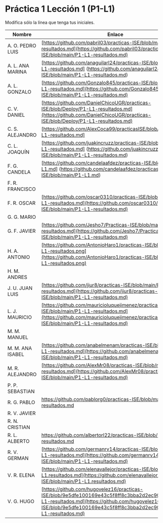 # Práctica 1 Lección 1 (P1-L1)

Modifica sólo la línea que tenga tus iniciales.

| Nombre       | Enlace                                                                   |
| --------------- | ---------------------------------------------------------- |
| A. O. PEDRO LUIS | [https://github.com/pabril03/practicas-ISE/blob/main/P1-L1-resultados.md](https://github.com/pabril03/practicas-ISE/blob/main/P1-L1-resultados.md)                                                           |
| A. L. ANA MARINA | [https://github.com/anaguilarl24/practicas-ISE/blob/main/P1-L1-resultados.md] (https://github.com/anaguilarl24/practicas-ISE/blob/main/P1-L1-resultados.md)                                                           |
| A. L. GONZALO | [https://github.com/Gonzalo845/practicas-ISE/blob/main/P1-L1-resultados.md](https://github.com/Gonzalo845/practicas-ISE/blob/main/P1-L1-resultados.md)                                                           |
| C. V. DANIEL | [https://github.com/DanielChicoUGR/practicas-ISE/blob/Deploy/P1-L1-resultados.md](https://github.com/DanielChicoUGR/practicas-ISE/blob/Deploy/P1-L1-resultados.md)<!--enlace-->                                                           |
| C. S. ALEJANDRO |[https://github.com/AlexCoca99/practicasISE/blob/main/P1-L1-resultados.md]                                                          |
| C. L. JOAQUÍN | [https://github.com/juakincruzz/practicas-ISE/blob/main/P1-L1-resultados.md] (https://github.com/juakincruzz/practicas-ISE/blob/main/P1-L1-resultados.md) |
| F. G. CANDELA | [https://github.com/candelaafdez/practicas-ISE/blob/main/P1-L1.md] (https://github.com/candelaafdez/practicas-ISE/blob/main/P1-L1.md) |
| F. R. FRANCISCO | <!--enlace-->                                                           |
| F. R. OSCAR |  [https://github.com/oscar0310/practicas-ISE/blob/main/P1-L1-resultados.md](https://github.com/oscar0310/practicas-ISE/blob/main/P1-L1-resultados.md)                                                          |
| G. G. MARIO | <!--enlace-->                                                           |
| G. F. JAVIER | [https://github.com/Jesho7/Practicas-ISE/blob/main/P1-L1-resultados.md](https://github.com/Jesho7/Practicas-ISE/blob/main/P1-L1-resultados.md)<!--enlace-->                                                           |
| H. A. ANTONIO |[https://github.com/AntonioHaro1/practicas-ISE/blob/main/P1-L1-resultados.png](https://github.com/AntonioHaro1/practicas-ISE/blob/main/P1-L1-resultados.png)<!--enlace-->                                                           |
| H. M. ANDRES | <!--enlace-->                                                           |
| J. U. JUAN LUIS | [https://github.com/jiur8/practicas-ISE/blob/main/P1-L1-resultados.md](https://github.com/jiur8/practicas-ISE/blob/main/P1-L1-resultados.md)                                                           |
| L. J. MAURICIO | [https://github.com/mauricioluquejimenez/practicas-ISE/blob/main/P1-L1-resultados.md](https://github.com/mauricioluquejimenez/practicas-ISE/blob/main/P1-L1-resultados.md)                                                         |
| M. M. MANUEL | <!--enlace-->                                                           |
| M. M. ANA ISABEL | [https://github.com/anabelmenam/practicas-ISE/blob/main/P1-L1-resultados.md](https://github.com/anabelmenam/practicas-ISE/blob/main/P1-L1-resultados.md)                                                           |
| M. R. ALEJANDRO | [https://github.com/AlexMr08/practicas-ISE/blob/main/P1-L1-resultados.md](https://github.com/AlexMr08/practicas-ISE/blob/main/P1-L1-resultados.md)                                                           |
| P. P. SEBASTIAN | <!--enlace-->                                                           |
| R. G. PABLO | https://github.com/pablorg0/practicas-ISE/blob/main/P1-L1-resultados.md |
| R. V. JAVIER | <!--enlace-->                                                           |
| R. N. CRISTIAN | <!--enlace-->                                                           |
| R. L. ALBERTO | https://github.com/albertorl22/practicas-ISE/blob/main/P1_L1-resultados.md      |
| R. V. GERMAN |[https://github.com/germanrv14/practicas-ISE/blob/main/P1-L1-resultados.md](https://github.com/germanrv14/practicas-ISE/blob/main/P1-L1-resultados.md)|
| V. R. ELENA | [https://github.com/elenavallejor/practicas-ISE/blob/main/P1-L1.resultados.md](https://github.com/elenavallejor/practicas-ISE/blob/main/P1-L1.resultados.md)|
| V. G. HUGO | [https://github.com/hugovelez16/practicas-ISE/blob/9e5dfe100169e43c5f8ff8c3bba2d2ec90ce7712/P1-L1-resultados.md](https://github.com/hugovelez16/practicas-ISE/blob/9e5dfe100169e43c5f8ff8c3bba2d2ec90ce7712/P1-L1-resultados.md) |
